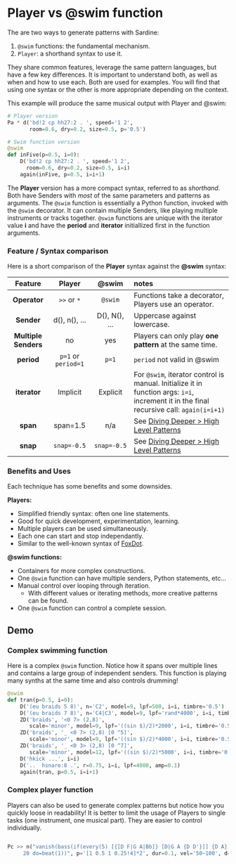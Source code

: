 # Player vs @swim function

The are two ways to generate patterns with Sardine: 
1) `@swim` functions: the fundamental mechanism.
1) `Player`: a shorthand syntax to use it.

They share common features, leverage the same pattern languages, but have a few key differences. It is important to understand both, as well as when and how to use each. Both are used for examples. You will find that using one syntax or the other is more appropriate depending on the context. 

This example will produce the same musical output with Player and @swim:
```python
# Player version
Pa * d('bd!2 cp hh27:2 . ', speed='1 2', 
       room=0.6, dry=0.2, size=0.5, p='0.5') 

# Swim function version
@swim
def inFive(p=0.5, i=0):
    D('bd!2 cp hh27:2 . ', speed='1 2',
      room=0.6, dry=0.2, size=0.5, i=i)
    again(inFive, p=0.5, i=i+1)
```

The **Player** version has a more compact syntax, referred to as *shorthand*. Both have Senders with *most* of the same parameters and patterns as arguments. The `@swim` function is essentially a Python function, invoked with the `@swim` decorator. It can contain multiple Senders, like playing multiple instruments or tracks together. `@swim` functions are unique with the iterator value **i** and have the **period** and **iterator** initiallized first in the function arguments.

### Feature / Syntax comparison

Here is a short comparison of the **Player** syntax against the **@swim** syntax:

| Feature | Player |  @swim   | notes              |
|:-------:|:-------:|:--------:|:-------------------|
| **Operator**    | `>>` or `*` | `@swim`      | Functions take a decorator, Players use an operator.   |
| **Sender**    | d(), n(), ...| D(), N(), ...| Uppercase against lowercase.   |
| **Multiple Senders** | no | yes  | Players can only play **one pattern** at the same time. |
| **period**    | `p=1` or `period=1` | `p=1`   | `period` not valid in @swim |
| **iterator**  | Implicit | Explicit | For `@swim`, iterator control is manual. Initialize it in function args: `i=i`, increment it in the final recursive call: `again(i=i+1)` |
| **span**  | span=1.5 | n/a     | See [Diving Deeper > High Level Patterns](../diving_deeper/high_level_patterns.md) |
| **snap**  | `snap=-0.5` | `snap=-0.5`   | See [Diving Deeper > High Level Patterns](../diving_deeper/high_level_patterns.md) |


### Benefits and Uses

Each technique has some benefits and some downsides.

**Players:**
- Simplified friendly syntax: often one line statements.
- Good for quick development, experimentation, learning.
- Multiple players can be used simultaneously.
- Each one can start and stop independantly.
- Similar to the well-known syntax of [FoxDot](https://github.com/Qirky/FoxDot).

**@swim functions:**
- Containers for more complex constructions. 
- One `@swim` function can have multiple senders, Python statements, etc...
- Manual control over looping through iteration.
  - With different values or iterating methods, more creative patterns can be found.
- One `@swim` function can control a complete session. 


## Demo

### Complex swimming function

Here is a complex `@swim` function. Notice how it spans over multiple lines and contains a large group of independent senders. This function is playing many synths at the same time and also controls drumming!

```python
@swim
def tran(p=0.5, i=0):
    D('(eu braids 5 8)', n='C2', model=9, lpf=500, i=i, timbre='0.5')
    D('(eu braids 7 8)', n='C4|C3', model=9, lpf='rand*4000', i=i, timbre='0.5')
    ZD('braids', '<0 7> (2,8)', 
       scale='minor', model=9, lpf='((sin $)/2)*2000', i=i, timbre='0.5', leg=1.5)
    ZD('braids', '_ <0 7> (2,8) [0 ^5]', 
       scale='minor', model=9, lpf='((sin $)/2)*4000', i=i, timbre='0.5', leg=1.5)
    ZD('braids', '_ <0 3> (2,8) [0 ^7]', 
       scale='minor', model=12, lpf='((sin $)/2)*5000', i=i, timbre='0.5', leg=1.5)
    D('hkick ...', i=i)
    D('..  hsnare:8 .', r=0.75, i=i, lpf=4000, amp=0.1)
    again(tran, p=0.5, i=i+1)
```

### Complex player function

Players can also be used to generate complex patterns but notice how you quickly loose in readability! It is better to limit the usage of Players to single tasks (one instrument, one musical part). They are easier to control individually.

```python 

Pc >> n("vanish(bass(if(every(5) [{[D F|G A|Bb]} [D|G A {D D'}]] {D A}) do=beat(2)) \
     20 do=beat(1))", p='[1 0.5 1 0.25!4]*2', dur=0.1, vel='50~100', d=1, r=1)


```
